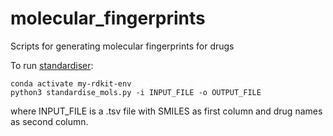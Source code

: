 # molecular_fingerprints
Scripts for generating molecular fingerprints for drugs

To run [standardiser](https://github.com/flatkinson/standardiser):
```
conda activate my-rdkit-env
python3 standardise_mols.py -i INPUT_FILE -o OUTPUT_FILE
```
where INPUT_FILE is a .tsv file with SMILES as first column and drug names as second column.

